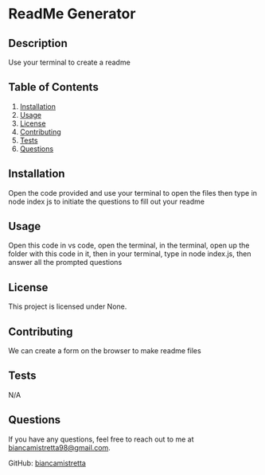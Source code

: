 
# ReadMe Generator

## Description
Use your terminal to create a readme 

## Table of Contents
1. [Installation](#installation)
2. [Usage](#usage)
3. [License](#license)
4. [Contributing](#contributing)
5. [Tests](#tests)
6. [Questions](#questions)

## Installation
Open the code provided and use your terminal to open the files then type in node index js to initiate the questions to fill out your readme

## Usage
Open this code in vs code, open the terminal, in the terminal, open up the folder with this code in it, then in your terminal, type in node index.js, then answer all the prompted questions

## License
This project is licensed under None.

## Contributing
We can create a form on the browser to  make readme files

## Tests
N/A

## Questions
If you have any questions, feel free to reach out to me at biancamistretta98@gmail.com.

GitHub: [biancamistretta](https://github.com/biancamistretta)
